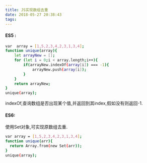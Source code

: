 ```yaml
---
title: JS实现数组去重
date: 2018-05-27 20:38:43
tags:
---
```


#### ES5 :

``` bash
var  array = [1,5,2,3,4,2,3,1,3,4];
function unique(array){
    let arrayNew = [];
    for (let i = 0;i < array.length;i++){
        if(arrayNew.indexOf(array[i]) === -1){
            arrayNew.push(array[i]);
        }
    }
    return arrayNew;
}
unique(array);
```

indexOf,查询数组是否出现某个值,并返回到其index,假如没有则返回-1.


#### ES6:

使用Set对象,可实现原数组去重.
```bash
var array = [1,5,2,3,4,2,3,1,3,4];
function unique(arr){
  return Array.from(new Set(arr));
}
unique(array);
```
